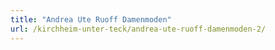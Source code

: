 ```yaml
---
title: "Andrea Ute Ruoff Damenmoden"
url: /kirchheim-unter-teck/andrea-ute-ruoff-damenmoden-2/
---
```

